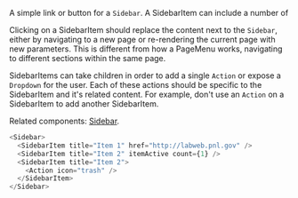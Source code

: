 A simple link or button for a `Sidebar`. A SidebarItem can include a number of 

Clicking on a SidebarItem should replace the content next to the `Sidebar`, either by navigating to a new page or re-rendering the current page with new parameters.  This is different from how a PageMenu works, navigating to different sections within the same page.

SidebarItems can take children in order to add a single `Action` or expose a `Dropdown` for the user. Each of these actions should be specific to the SidebarItem and it's related content.  For example, don't use an `Action` on a SidebarItem to add another SidebarItem.

Related components: [Sidebar](https://forge.pnl.gov/standards/#/pnnl-react-core/Sidebar).

``` js
<Sidebar>
  <SidebarItem title="Item 1" href="http://labweb.pnl.gov" />
  <SidebarItem title="Item 2" itemActive count={1} />
  <SidebarItem title="Item 2">
    <Action icon="trash" />
  </SidebarItem>
</Sidebar>
```